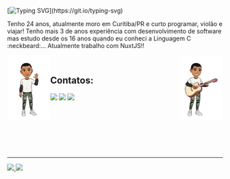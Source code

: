 [![Typing SVG](https://readme-typing-svg.herokuapp.com?color=24292F&center=true&width=300&lines=Ol%C3%A1%2C+me+chamo+Levi+Junior!)](https://git.io/typing-svg)
<p>
 Tenho 24 anos, atualmente moro em Curitiba/PR e curto programar, violão e viajar! Tenho mais 3 de anos experiência com desenvolvimento de software
 mas estudo desde os 16 anos quando eu conheci a Linguagem C :neckbeard:... Atualmente trabalho com NuxtJS!!
</p>
<img align="left" width="20%" src="https://github.com/LeviJunior1/LeviJunior1/blob/main/image-3.JPG" />        
<img align="right" width="20%" src="https://github.com/LeviJunior1/LeviJunior1/blob/main/image-2.JPG" />

<br/>

## Contatos:

<div>
 <a href="https://www.youtube.com/channel/UCQ2G26Bg2To_jMGmc1q67wg" target="_blank"><img src="https://img.shields.io/badge/YouTube-FF0000?style=for-the-badge&logo=youtube&logoColor=white" target="_blank"></a>
 <a href = "mailto:contato@levijjunior55@gmail.com"><img src="https://img.shields.io/badge/Gmail-D14836?style=for-the-badge&logo=gmail&logoColor=white" target="_blank"></a>
 <a href="https://www.linkedin.com/in/levi-junior-130719130/" target="_blank"><img src="https://img.shields.io/badge/-LinkedIn-%230077B5?style=for-the-badge&logo=linkedin&logoColor=white" target="_blank"></a>   
</div>

<br/><br/><br/><br/><br/><br/>

<hr>
<div>
<a href="https://github.com/LeviJunior1">
 <img height="180em" src="https://github-readme-stats.vercel.app/api/top-langs/?username=LeviJunior1&layout=compact&langs_count=7&theme=swift"/>
<img height="180em" src="https://github-readme-stats.vercel.app/api?username=LeviJunior1&show_icons=true&theme=swift&include_all_commits=true&count_private=true"/>
</div>

<!--
 <a href="https://www.twitch.tv/seu-usuário-aqui" target="_blank"><img src="https://img.shields.io/badge/Twitch-9146FF?style=for-the-badge&logo=twitch&logoColor=white" target="_blank"></a>
-->
